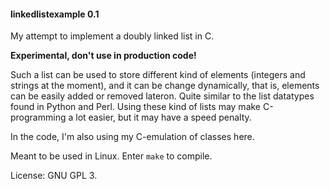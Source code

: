 #### linkedlistexample 0.1

My attempt to implement a doubly linked list in C.

**Experimental, don't use in production code!**

Such a list can be used to store different kind of elements (integers and strings at the moment), and it can be change dynamically, that is, elements can be easily added or removed lateron. Quite similar to the list datatypes found in Python and Perl. Using these kind of lists may make C-programming a lot easier, but it may have a speed penalty.

In the code, I'm also using my C-emulation of classes here.

Meant to be used in Linux. Enter `make` to compile.

License: GNU GPL 3.
